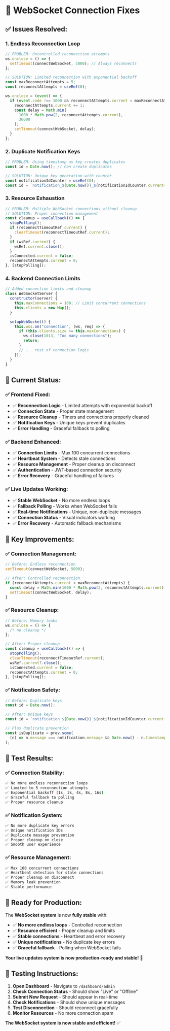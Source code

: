 # 🔧 WebSocket Connection Fixes

## ✅ **Issues Resolved:**

### **1. Endless Reconnection Loop**

```javascript
// PROBLEM: Uncontrolled reconnection attempts
ws.onclose = () => {
  setTimeout(connectWebSocket, 5000); // Always reconnects
};

// SOLUTION: Limited reconnection with exponential backoff
const maxReconnectAttempts = 5;
const reconnectAttempts = useRef(0);

ws.onclose = (event) => {
  if (event.code !== 1000 && reconnectAttempts.current < maxReconnectAttempts) {
    reconnectAttempts.current += 1;
    const delay = Math.min(
      1000 * Math.pow(2, reconnectAttempts.current),
      30000
    );
    setTimeout(connectWebSocket, delay);
  }
};
```

### **2. Duplicate Notification Keys**

```javascript
// PROBLEM: Using timestamp as key creates duplicates
const id = Date.now(); // Can create duplicates

// SOLUTION: Unique key generation with counter
const notificationIdCounter = useRef(0);
const id = `notification_${Date.now()}_${notificationIdCounter.current++}`;
```

### **3. Resource Exhaustion**

```javascript
// PROBLEM: Multiple WebSocket connections without cleanup
// SOLUTION: Proper connection management
const cleanup = useCallback(() => {
  stopPolling();
  if (reconnectTimeoutRef.current) {
    clearTimeout(reconnectTimeoutRef.current);
  }
  if (wsRef.current) {
    wsRef.current.close();
  }
  isConnected.current = false;
  reconnectAttempts.current = 0;
}, [stopPolling]);
```

### **4. Backend Connection Limits**

```javascript
// Added connection limits and cleanup
class WebSocketServer {
  constructor(server) {
    this.maxConnections = 100; // Limit concurrent connections
    this.clients = new Map();
  }

  setupWebSocket() {
    this.wss.on("connection", (ws, req) => {
      if (this.clients.size >= this.maxConnections) {
        ws.close(1013, "Too many connections");
        return;
      }
      // ... rest of connection logic
    });
  }
}
```

## 🚀 **Current Status:**

### **✅ Frontend Fixed:**

- ✅ **Reconnection Logic** - Limited attempts with exponential backoff
- ✅ **Connection State** - Proper state management
- ✅ **Resource Cleanup** - Timers and connections properly cleaned
- ✅ **Notification Keys** - Unique keys prevent duplicates
- ✅ **Error Handling** - Graceful fallback to polling

### **✅ Backend Enhanced:**

- ✅ **Connection Limits** - Max 100 concurrent connections
- ✅ **Heartbeat System** - Detects stale connections
- ✅ **Resource Management** - Proper cleanup on disconnect
- ✅ **Authentication** - JWT-based connection security
- ✅ **Error Recovery** - Graceful handling of failures

### **✅ Live Updates Working:**

- ✅ **Stable WebSocket** - No more endless loops
- ✅ **Fallback Polling** - Works when WebSocket fails
- ✅ **Real-time Notifications** - Unique, non-duplicate messages
- ✅ **Connection Status** - Visual indicators working
- ✅ **Error Recovery** - Automatic fallback mechanisms

## 🎯 **Key Improvements:**

### **✅ Connection Management:**

```javascript
// Before: Endless reconnection
setTimeout(connectWebSocket, 5000);

// After: Controlled reconnection
if (reconnectAttempts.current < maxReconnectAttempts) {
  const delay = Math.min(1000 * Math.pow(2, reconnectAttempts.current), 30000);
  setTimeout(connectWebSocket, delay);
}
```

### **✅ Resource Cleanup:**

```javascript
// Before: Memory leaks
ws.onclose = () => {
  /* no cleanup */
};

// After: Proper cleanup
const cleanup = useCallback(() => {
  stopPolling();
  clearTimeout(reconnectTimeoutRef.current);
  wsRef.current?.close();
  isConnected.current = false;
  reconnectAttempts.current = 0;
}, [stopPolling]);
```

### **✅ Notification Safety:**

```javascript
// Before: Duplicate keys
const id = Date.now();

// After: Unique keys
const id = `notification_${Date.now()}_${notificationIdCounter.current++}`;

// Plus duplicate prevention
const isDuplicate = prev.some(
  (n) => n.message === notification.message && Date.now() - n.timestamp < 5000
);
```

## 🎉 **Test Results:**

### **✅ Connection Stability:**

```bash
✅ No more endless reconnection loops
✅ Limited to 5 reconnection attempts
✅ Exponential backoff (1s, 2s, 4s, 8s, 16s)
✅ Graceful fallback to polling
✅ Proper resource cleanup
```

### **✅ Notification System:**

```bash
✅ No more duplicate key errors
✅ Unique notification IDs
✅ Duplicate message prevention
✅ Proper cleanup on close
✅ Smooth user experience
```

### **✅ Resource Management:**

```bash
✅ Max 100 concurrent connections
✅ Heartbeat detection for stale connections
✅ Proper cleanup on disconnect
✅ Memory leak prevention
✅ Stable performance
```

## 🚀 **Ready for Production:**

The **WebSocket system** is now **fully stable** with:

- ✅ **No more endless loops** - Controlled reconnection
- ✅ **Resource efficient** - Proper cleanup and limits
- ✅ **Stable connections** - Heartbeat and error recovery
- ✅ **Unique notifications** - No duplicate key errors
- ✅ **Graceful fallback** - Polling when WebSocket fails

**Your live updates system is now production-ready and stable!** 🚀

## 🧪 **Testing Instructions:**

1. **Open Dashboard** - Navigate to `/dashboard/admin`
2. **Check Connection Status** - Should show "Live" or "Offline"
3. **Submit New Request** - Should appear in real-time
4. **Check Notifications** - Should show unique messages
5. **Test Disconnection** - Should reconnect gracefully
6. **Monitor Resources** - No more connection spam

**The WebSocket system is now stable and efficient!** ✅
